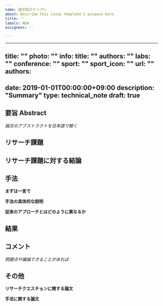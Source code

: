 ```yaml
---
name: 論文紹介テンプレ
about: Describe this issue template's purpose here.
title: ''
labels: NEW
assignees: ''

---
```


---
title: ""
photo: ""
info:
  title: ""
  authors: ""
  labs: ""
  conference: ""
  sport: ""
  sport_icon: ""
  url: ""
authors:
-
date: 2019-01-01T00:00:00+09:00
description: "Summary"
type: technical_note
draft: true
---

## 要旨 Abstract
*論文のアブストラクトを日本語で軽く*

## リサーチ課題

## リサーチ課題に対する結論

## 手法
**まずは一言で**


**手法の具体的な説明**


**従来のアプローチとはどのように異なるか**

## 結果

## コメント
*問題点や議論できることがあれば*

## その他
**リサーチクエスチョンに関する論文**

**手法に関する論文**
